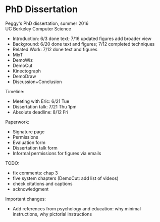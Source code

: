 # PhD Dissertation
Peggy's PhD dissertation, summer 2016<br />
UC Berkeley Computer Science

* Introduction: 6/3 done text; 7/16 updated figures add broader view
* Background: 6/20 done text and figures; 7/12 completed techniques
* Related Work: 7/12 done text and figures
* MixT
* DemoWiz
* DemoCut
* Kinectograph
* DemoDraw
* Discussion+Conclusion

Timeline:
- Meeting with Eric: 6/21 Tue
- Dissertation talk: 7/21 Thu 1pm
- Absolute deadline: 8/12 Fri

Paperwork:
* Signature page
* Permissions
* Evaluation form
* Dissertation talk form
* Informal permissions for figures via emails

TODO:
* fix comments: chap 3
* five system chapters (DemoCut: add list of videos)
* check citations and captions
* acknowledgment

Important changes:
* Add references from psychology and education: why minimal instructions, why pictorial instructions

